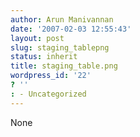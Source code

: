 ```yaml
---
author: Arun Manivannan
date: '2007-02-03 12:55:43'
layout: post
slug: staging_tablepng
status: inherit
title: staging_table.png
wordpress_id: '22'
? ''
: - Uncategorized
---
```


None

